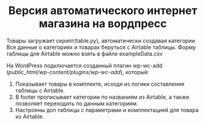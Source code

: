 <h1 align="center"> Версия автоматического интернет магазина на вордпресс</h1>

Товары загружает скрипт(table.py), автоматически создавая категории
Все данные о категориях и товарах беруться с Airtable таблицы.
Форму таблицы для Airtable можно взять в файле exampleData.csv

На WordPress подключается созданный плагин wp-wc-add (*public_html/wp-content/plugins/wp-wc-add*), который: 
  1. Показывает товары в комплекте, исходя из логики составления таблицы с Airtable.
  2. В footer прописывает категории по названиям из Airtable, а также позволяет переходить по данным категориям.
  3. Настроены доп таблицы с параметрами и комплектацией для товара из Airtable.
